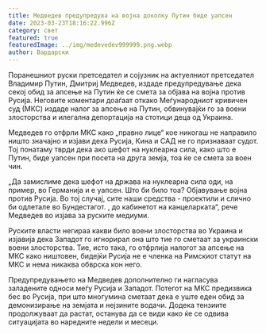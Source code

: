 ```yaml
---
title: Медведев предупредува на војна доколку Путин биде уапсен
date: 2023-03-23T18:16:22.996Z
category: свет
featured: true
featuredImage: ../img/medevedev999999.png.webp
author: Вардарски
---
```


Поранешниот руски претседател и сојузник на актуелниот претседател Владимир Путин, Дмитриј Медведев, издаде предупредување дека секој обид за апсење на Путин ќе се смета за објава на војна против Русија. Неговите коментари доаѓаат откако Меѓународниот кривичен суд (МКС) издаде налог за апсење на Путин, обвинувајќи го за воени злосторства и илегална депортација на стотици деца од Украина.

Медведев го отфрли МКС како „правно лице“ кое никогаш не направило ништо значајно и изјави дека Русија, Кина и САД не го признаваат судот. Тој понатаму тврди дека ако шефот на нуклеарна сила, како што е Путин, биде уапсен при посета на друга земја, тоа ќе се смета за воен чин.

„Да замислиме дека шефот на држава на нуклеарна сила оди, на пример, во Германија и е уапсен. Што би било тоа? Објавување војна против Русија. Во тој случај, сите наши средства - проектили и слично би одлетале во Бундестагот. , до кабинетот на канцеларката“, рече Медведев во изјава за руските медиуми.

Руските власти негираа какви било воени злосторства во Украина и изјавија дека Западот го игнорирал она што тие го сметаат за украински воени злосторства. Тие, исто така, го отфрлија налогот за апсење на МКС како ништовен, бидејќи Русија не е членка на Римскиот статут на МКС и нема никаква обврска кон него.

Предупредувањето на Медведев дополнително ги нагласува заладените односи меѓу Русија и Западот. Потегот на МКС предизвика бес во Русија, при што многумина сметаат дека е уште еден обид за демонизирање на земјата и нејзините водачи. Додека тензиите продолжуваат да растат, останува да се види како ќе се одвива ситуацијата во наредните недели и месеци.

